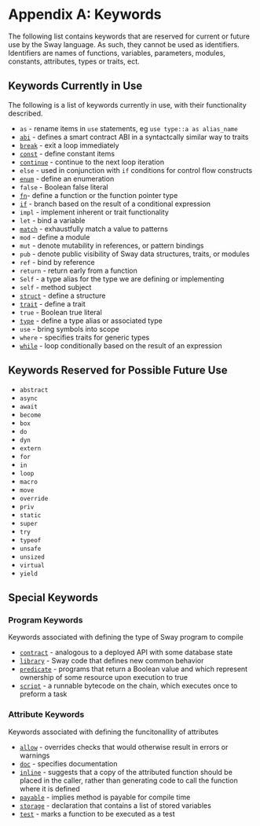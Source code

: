 # Appendix A: Keywords

The following list contains keywords that are reserved for current or
future use by the Sway language. As such, they cannot be used as
identifiers. Identifiers are names of functions, variables,
parameters, modules, constants, attributes, types or
traits, ect.

## Keywords Currently in Use

The following is a list of keywords currently in use, with their
functionality described.

- `as` - rename items in `use` statements, eg `use type::a as alias_name`
- [`abi`](./docs/book/src/sway-program-types/smart_contracts.md) - defines a smart contract ABI in a syntactcally similar way to traits
- [`break`](./docs/book/src/basics/control_flow.md) - exit a loop immediately
- [`const`](./docs/book/src/basics/constants.md) - define constant items
- [`continue`](./docs/book/src/basics/control_flow.md) - continue to the next loop iteration
- `else` - used in conjunction with `if` conditions for control flow constructs
- [`enum`](./docs/book/src/basics/structs_tuples_and_enums.md) - define an enumeration
- `false` - Boolean false literal
- [`fn`](./docs/book/src/basics/functions.md)- define a function or the function pointer type
- [`if`](./docs/book/src/basics/control_flow.md) - branch based on the result of a conditional expression
- `impl` - implement inherent or trait functionality
- `let` - bind a variable
- [`match`](./docs/book/src/basics/control_flow.md) - exhaustfully match a value to patterns
- `mod` - define a module
- `mut` - denote mutability in references, or pattern bindings
- `pub` - denote public visibility of Sway data structures, traits, or modules
- `ref` - bind by reference
- `return` - return early from a function
- `Self` - a type alias for the type we are defining or implementing
- `self` - method subject
- [`struct`](./docs/book/src/basics/structs_tuples_and_enums.md) - define a structure
- [`trait`](./docs/book/src/advanced/traits.md) - define a trait
- `true` - Boolean true literal
- [`type`](./docs/book/src/advanced/generic_types.md) - define a type alias or associated type
- `use` - bring symbols into scope
- `where` - specifies traits for generic types
- [`while`](./docs/book/src/basics/control_flow.md) - loop conditionally based on the result of an expression

## Keywords Reserved for Possible Future Use

- `abstract`
- `async`
- `await`
- `become`
- `box`
- `do`
- `dyn`
- `extern`
- `for`
- `in`
- `loop`
- `macro`
- `move`
- `override`
- `priv`
- `static`
- `super`
- `try`
- `typeof`
- `unsafe`
- `unsized`
- `virtual`
- `yield`

## Special Keywords

### Program Keywords

Keywords associated with defining the type of Sway program to compile

- [`contract`](./docs/book/src/sway-program-types/smart_contracts.md) - analogous to a deployed API with some database state
- [`library`](./docs/book/src/sway-program-types/libraries.md) - Sway code that defines new common behavior
- [`predicate`](./docs/book/src/sway-program-types/predicates.md) - programs that return a Boolean value and which represent ownership of some resource upon execution to true
- [`script`](./docs/book/src/sway-program-types/scripts.md) - a runnable bytecode on the chain, which executes once to preform a task

### Attribute Keywords

Keywords associated with defining the funcitonallity of attributes

- [`allow`](./docs/book/src/reference/attributes.md) - overrides checks that would otherwise result in errors or warnings
- [`doc`](./docs/book/src/reference/attributes.md) - specifies documentation
- [`inline`](./docs/book/src/reference/attributes.md) - suggests that a copy of the attributed function should be placed in the caller, rather than generating code to call the function where it is defined
- [`payable`](./docs/book/src/reference/attributes.md) - implies method is payable for compile time
- [`storage`](./docs/book/src/reference/attributes.md) - declaration that contains a list of stored variables
- [`test`](./docs/book/src/reference/attributes.md) - marks a function to be executed as a test
